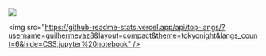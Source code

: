 <img src="https://github-readme-stats.vercel.app/api?username=guilhermevaz8&count_private=true&show_icons=true&theme=tokyonight" />

<img src="https://github-readme-stats.vercel.app/api/top-langs/?username=guilhermevaz8&layout=compact&theme=tokyonight&langs_count=6&hide=CSS,jupyter%20notebook" />
